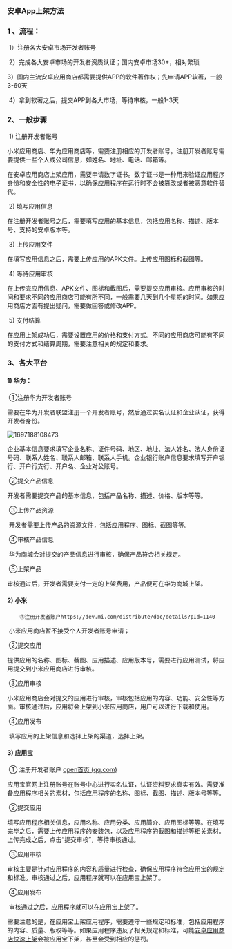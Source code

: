 ### 安卓App上架方法

### 1 、流程：

​		1）注册各大安卓市场开发者账号

​		2）完成各大安卓市场的开发者资质认证；国内安卓市场30+，相对繁琐

​		3）国内主流安卓应用商店都需要提供APP的软件著作权；先申请APP软著，一般3-60天

​		4）拿到软著之后，提交APP到各大市场，等待审核，一般1-3天

### 2、一般步骤

​		1)  注册开发者账号

​		小米应用商店、华为应用商店等，需要注册相应的开发者账号。注册开发者账号需要提供一些个人或公司信息，如姓名、地址、电话、邮箱等。

​		在安卓应用商店上架应用，需要申请数字证书。数字证书是一种用来验证应用程序身份和安全性的电子证书，以确保应用程序在运行时不会被篡改或者被恶意软件替代。

​		2)  填写应用信息

​		在注册开发者账号之后，需要填写应用的基本信息，包括应用名称、描述、版本号、支持的安卓版本等。

​		3)  上传应用文件

​		在填写应用信息之后，需要上传应用的APK文件。上传应用图标和截图等。

​		4)  等待应用审核

​		在上传完应用信息、APK文件、图标和截图后，需要提交应用审核。应用审核的时间和要求不同的应用商店可能有所不同，一般需要几天到几个星期的时间。如果应用商店方面有提出疑问，需要做回答或修改APP。

​		5)  支付结算

​		在应用上架成功后，需要设置应用的价格和支付方式。不同的应用商店可能有不同的支付方式和结算周期，需要注意相关的规定和要求。

### 3、各大平台

#### 1) 华为：

​		①注册华为开发者账号

​		需要在华为开发者联盟注册一个开发者账号，然后通过实名认证和企业认证，获得开发者身份。

![1697188108473](F:\软件内容信息保存地址\Typora\1697188108473.png)

​		企业基本信息要求填写企业名称、证件号码、地区、地址、法人姓名、法人身份证号码、联系人姓名、联系人邮箱、联系人手机。企业银行账户信息要求填写开户银行、开户行支行、开户名、企业对公账号。

​		②提交产品信息

​		开发者需要提交产品的基本信息，包括产品名称、描述、价格、版本等等。

​		③上传产品资源

​		开发者需要上传产品的资源文件，包括应用程序、图标、截图等等。

​		④审核产品信息

​		华为商城会对提交的产品信息进行审核，确保产品符合相关规定。

​		⑤上架产品

​		审核通过后，开发者需要支付一定的上架费用，产品便可在华为商城上架。

#### 2) 小米

 		①注册开发者账户https://dev.mi.com/distribute/doc/details?pId=1140

​		小米应用商店暂不接受个人开发者账号申请；

​		②提交应用

​		提供应用的名称、图标、截图、应用描述、应用版本号，需要进行应用测试，将应用提交到小米应用商店进行审核。

​		③应用审核

​		小米应用商店会对提交的应用进行审核，审核包括应用的内容、功能、安全性等方面。审核通过后，应用将会上架到小米应用商店，用户可以进行下载和使用。

​		④应用发布

​		填写应用的上架信息和选择上架的渠道，选择上架。

#### 3) 应用宝

​	① 注册开发者账户 [open首页 (qq.com)](https://app.open.qq.com/p/home?url=https%3A%2F%2Fapp.open.qq.com%2Fp%2Fapp%2Flist)

​		应用宝官网上注册账号在账号中心进行实名认证，认证资料要求真实有效。需要准备应用程序相关的素材，包括应用程序的名称、图标、截图、描述、版本号等等。

​	②提交应用

​		填写应用程序相关信息，应用名称、应用分类、应用简介、应用图标等等。在填写完毕之后，需要上传应用程序的安装包，以及应用程序的截图和描述等相关素材。上传完成之后，点击“提交审核”，等待审核通过。

​	③应用审核

​		审核主要是针对应用程序的内容和质量进行检查，确保应用程序符合应用宝的规定和标准。审核通过之后，应用程序就可以在应用宝上架了。

​	④应用发布

​		审核通过之后，应用程序就可以在应用宝上架了。

​		需要注意的是，在应用宝上架应用程序，需要遵守一些规定和标准，包括应用程序的内容、质量、版权等等。如果应用程序违反了相关规定和标准，可能[安卓应用商店快速上架](https://appshangjia.yimenapp.com/anzhuo-shangjia-742.html)会被应用宝下架，甚至会受到相应的惩罚。